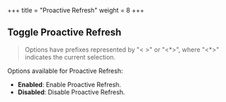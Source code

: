 +++
title = "Proactive Refresh"
weight = 8
+++

## Toggle Proactive Refresh

> Options have prefixes represented by "\< \>" or "\<\*\>", where "\<\*\>" indicates the current selection.  

Options available for Proactive Refresh:

- **Enabled**: Enable Proactive Refresh.
- **Disabled**: Disable Proactive Refresh.
